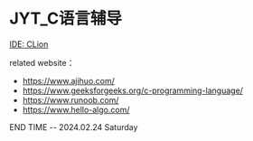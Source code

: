 # JYT_C语言辅导

[IDE: CLion](https://www.jetbrains.com/clion/download/#section=windows)

related website：

- https://www.ajihuo.com/
- https://www.geeksforgeeks.org/c-programming-language/
- https://www.runoob.com/
- https://www.hello-algo.com/

END TIME -- 2024.02.24 Saturday